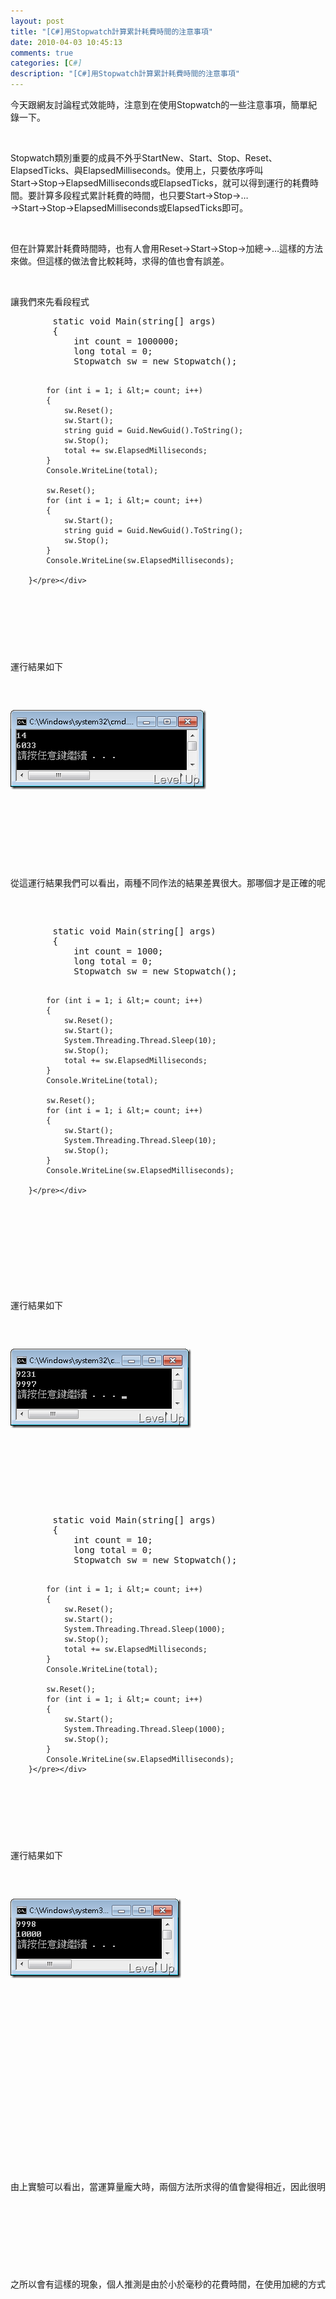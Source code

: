 ```yaml
---
layout: post
title: "[C#]用Stopwatch計算累計耗費時間的注意事項"
date: 2010-04-03 10:45:13
comments: true
categories: [C#]
description: "[C#]用Stopwatch計算累計耗費時間的注意事項"
---
```

<p>今天跟網友討論程式效能時，注意到在使用Stopwatch的一些注意事項，簡單紀錄一下。</p>  <p> </p>  <p>Stopwatch類別重要的成員不外乎StartNew、Start、Stop、Reset、ElapsedTicks、與ElapsedMilliseconds。使用上，只要依序呼叫Start→Stop→ElapsedMilliseconds或ElapsedTicks，就可以得到運行的耗費時間。要計算多段程式累計耗費的時間，也只要Start→Stop→…→Start→Stop→ElapsedMilliseconds或ElapsedTicks即可。</p>  <p> </p>  <p>但在計算累計耗費時間時，也有人會用Reset→Start→Stop→加總→…這樣的方法來做。但這樣的做法會比較耗時，求得的值也會有誤差。</p>  <p> </p>  <p>讓我們來先看段程式</p>  <div style="padding-bottom: 0px; margin: 0px; padding-left: 0px; padding-right: 0px; display: inline; float: none; padding-top: 0px" id="scid:812469c5-0cb0-4c63-8c15-c81123a09de7:5aa6738a-dc66-43e7-98f7-b751b87821e3" class="wlWriterEditableSmartContent"><pre name="code" class="c#:nocontrols">        static void Main(string[] args)
        {
            int count = 1000000;
            long total = 0;
            Stopwatch sw = new Stopwatch();

            for (int i = 1; i &lt;= count; i++)
            {
                sw.Reset();
                sw.Start();
                string guid = Guid.NewGuid().ToString();
                sw.Stop();
                total += sw.ElapsedMilliseconds;
            }
            Console.WriteLine(total);

            sw.Reset();
            for (int i = 1; i &lt;= count; i++)
            {
                sw.Start();
                string guid = Guid.NewGuid().ToString();
                sw.Stop();
            }
            Console.WriteLine(sw.ElapsedMilliseconds);

        }</pre></div>

<p> </p>

<p>運行結果如下</p>

<p><img style="border-right-width: 0px; display: inline; border-top-width: 0px; border-bottom-width: 0px; border-left-width: 0px" title="image" border="0" alt="image" src="\images\posts\14384\image_thumb.png" width="313" height="127" /> </p>

<p> </p>

<p>從這運行結果我們可以看出，兩種不同作法的結果差異很大。那哪個才是正確的呢？讓我們再看些例子。</p>

<div style="padding-bottom: 0px; margin: 0px; padding-left: 0px; padding-right: 0px; display: inline; float: none; padding-top: 0px" id="scid:812469c5-0cb0-4c63-8c15-c81123a09de7:8eba6096-d0fc-4434-a204-380337d306eb" class="wlWriterEditableSmartContent"><pre name="code" class="c#:nocontrols">        static void Main(string[] args)
        {
            int count = 1000;
            long total = 0;
            Stopwatch sw = new Stopwatch();

            for (int i = 1; i &lt;= count; i++)
            {
                sw.Reset();
                sw.Start();
                System.Threading.Thread.Sleep(10);
                sw.Stop();
                total += sw.ElapsedMilliseconds;
            }
            Console.WriteLine(total);

            sw.Reset();
            for (int i = 1; i &lt;= count; i++)
            {
                sw.Start();
                System.Threading.Thread.Sleep(10);
                sw.Stop();
            }
            Console.WriteLine(sw.ElapsedMilliseconds);

        }</pre></div>

<p />

<p> </p>

<p>運行結果如下</p>

<p><img style="border-right-width: 0px; display: inline; border-top-width: 0px; border-bottom-width: 0px; border-left-width: 0px" title="image" border="0" alt="image" src="\images\posts\14384\image_thumb_3.png" width="289" height="127" /> </p>

<p> </p>

<div style="padding-bottom: 0px; margin: 0px; padding-left: 0px; padding-right: 0px; display: inline; float: none; padding-top: 0px" id="scid:812469c5-0cb0-4c63-8c15-c81123a09de7:251503b4-7e25-4b80-bd9b-e4f6547453f5" class="wlWriterEditableSmartContent"><pre name="code" class="c#:nocontrols">        static void Main(string[] args)
        {
            int count = 10;
            long total = 0;
            Stopwatch sw = new Stopwatch();

            for (int i = 1; i &lt;= count; i++)
            {
                sw.Reset();
                sw.Start();
                System.Threading.Thread.Sleep(1000);
                sw.Stop();
                total += sw.ElapsedMilliseconds;
            }
            Console.WriteLine(total);

            sw.Reset();
            for (int i = 1; i &lt;= count; i++)
            {
                sw.Start();
                System.Threading.Thread.Sleep(1000);
                sw.Stop();
            }
            Console.WriteLine(sw.ElapsedMilliseconds);
        }</pre></div>

<p> </p>

<p>運行結果如下</p>

<p><img style="border-right-width: 0px; display: inline; border-top-width: 0px; border-bottom-width: 0px; border-left-width: 0px" title="image" border="0" alt="image" src="\images\posts\14384\image_thumb_2.png" width="273" height="127" /> </p>

<p />

<p />

<p />

<p />

<p> </p>

<p>由上實驗可以看出，當運算量龐大時，兩個方法所求得的值會變得相近，因此很明顯的可以看出，自行加總的方法是有誤差的。</p>

<p> </p>

<p>之所以會有這樣的現象，個人推測是由於小於毫秒的花費時間，在使用加總的方式處理時，會被忽略不記所導致。</p>